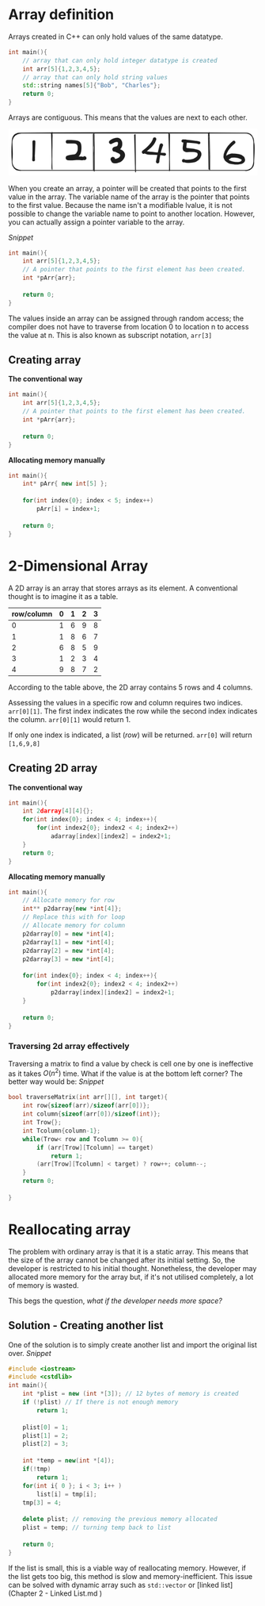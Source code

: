 # Array definition
Arrays created in C++ can only hold values of the same datatype. 

```cpp
int main(){
	// array that can only hold integer datatype is created
	int arr[5]{1,2,3,4,5};
	// array that can only hold string values
	std::string names[5]{"Bob", "Charles"};
	return 0;
}
```

Arrays are contiguous. This means that the values are next to each other.

![Contiguous](../Diagram/Array/Contiguous.png)

When you create an array, a pointer will be created that points to the first value in the array. The variable name of the array is the pointer that points to the first value. Because the name isn't a modifiable lvalue, it is not possible to change the variable name to point to another location. However, you can actually assign a pointer variable to the array.

*Snippet*
```cpp
int main(){
	int arr[5]{1,2,3,4,5};
	// A pointer that points to the first element has been created. 
	int *pArr{arr};
	
	return 0;
}
```

The values inside an array can be assigned through random access; the compiler does not have to traverse from location 0 to location n to access the value at n. This is also known as subscript notation, `arr[3]`
## Creating array 
**The conventional way**
```cpp
int main(){
	int arr[5]{1,2,3,4,5};
	// A pointer that points to the first element has been created. 
	int *pArr{arr};
	
	return 0;
}
```
**Allocating memory manually**
```cpp
int main(){
	int* pArr{ new int[5] };
	
	for(int index{0}; index < 5; index++)
		pArr[i] = index+1;
		
	return 0;
}
```
# 2-Dimensional Array
A 2D array is an array that stores arrays as its element. A conventional thought is to imagine it as a table. 

| row/column | 0   | 1   | 2   | 3   |
| ---------- | --- | --- | --- | --- |
| 0          | 1   | 6   | 9   | 8   |
| 1          | 1   | 8   | 6   | 7   |
| 2          | 6   | 8   | 5   | 9   |
| 3          | 1   | 2   | 3   | 4   |
| 4          | 9   | 8   | 7   | 2   |
According to the table above, the 2D array contains 5 rows and 4 columns. 

Assessing the values in a specific row and column requires two indices. `arr[0][1]`. The first index indicates the row while the second index indicates the column. `arr[0][1]` would return 1.

If only one index is indicated, a list (*row*) will be returned. `arr[0]` will return `[1,6,9,8]`
## Creating 2D array
**The conventional way**
```cpp
int main(){
	int 2darray[4][4]{};
	for(int index{0}; index < 4; index++){
		for(int index2{0}; index2 < 4; index2++)
			adarray[index][index2] = index2+1;
	}
	return 0;
}
```
**Allocating memory manually**
```cpp
int main(){
	// Allocate memory for row
	int** p2darray{new *int[4]};
	// Replace this with for loop
	// Allocate memory for column
	p2darray[0] = new *int[4];
	p2darray[1] = new *int[4];
	p2darray[2] = new *int[4];
	p2darray[3] = new *int[4];
	
	for(int index{0}; index < 4; index++){
		for(int index2{0}; index2 < 4; index2++)
			p2darray[index][index2] = index2+1;
	}
	
	return 0;
}
```
### Traversing 2d array effectively
Traversing a matrix to find a value by check is cell one by one is ineffective as it takes $O(n^2)$ time. What if the value is at the bottom left corner? The better way would be:
*Snippet*
```cpp
bool traverseMatrix(int arr[][], int target){
	int row{sizeof(arr)/sizeof(arr[0])};
	int column{sizeof(arr[0])/sizeof(int)};
	int Trow{};
	int Tcolumn{column-1};
	while(Trow< row and Tcolumn >= 0){
		if (arr[Trow][Tcolumn] == target)
			return 1;
		(arr[Trow][Tcolumn] < target) ? row++; column--;
	}
	return 0;

}
```
# Reallocating array
The problem with ordinary array is that it is a static array. This means that the size of the array cannot be changed after its initial setting. So, the developer is restricted to his initial thought. Nonetheless, the developer may allocated more memory for the array but, if it's not utilised completely, a lot of memory is wasted. 

This begs the question, *what if the developer needs more space?*
## Solution - Creating another list
One of the solution is to simply create another list and import the original list over. 
*Snippet*
```cpp
#include <iostream>
#include <cstdlib>
int main(){
	int *plist = new (int *[3]); // 12 bytes of memory is created
	if (!plist) // If there is not enough memory
		return 1;
	 
	plist[0] = 1;
	plist[1] = 2;
	plist[2] = 3;
	
	int *temp = new(int *[4]);
	if(!tmp)
		return 1;
	for(int i{ 0 }; i < 3; i++ )
		list[i] = tmp[i];
	tmp[3] = 4;
	
	delete plist; // removing the previous memory allocated
	plist = temp; // turning temp back to list	
	
	return 0;
}
```
If the list is small, this is a viable way of reallocating memory. However, if the list gets too big, this method is slow and memory-inefficient. This issue can be solved with dynamic array such as `std::vector` or [linked list](Chapter 2 - Linked List.md
)
